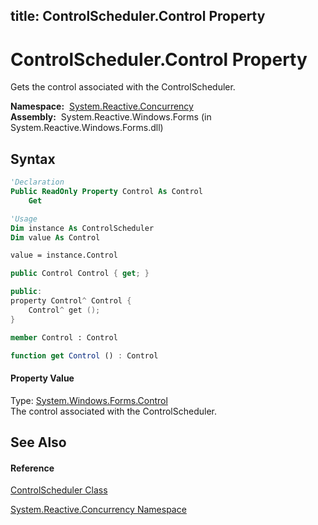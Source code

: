 title: ControlScheduler.Control Property
---
# ControlScheduler.Control Property

Gets the control associated with the ControlScheduler.

**Namespace:**  [System.Reactive.Concurrency](System.Reactive.Concurrency/System.Reactive.Concurrency)  
**Assembly:**  System.Reactive.Windows.Forms (in System.Reactive.Windows.Forms.dll)

## Syntax

```vb
'Declaration
Public ReadOnly Property Control As Control
    Get
```

```vb
'Usage
Dim instance As ControlScheduler
Dim value As Control

value = instance.Control
```

```csharp
public Control Control { get; }
```

```c++
public:
property Control^ Control {
    Control^ get ();
}
```

```fsharp
member Control : Control
```

```javascript
function get Control () : Control
```

#### Property Value

Type: [System.Windows.Forms.Control](https://msdn.microsoft.com/en-us/library/36cd312w)  
The control associated with the ControlScheduler.

## See Also

#### Reference

[ControlScheduler Class](ControlScheduler/ControlScheduler)

[System.Reactive.Concurrency Namespace](System.Reactive.Concurrency/System.Reactive.Concurrency)





